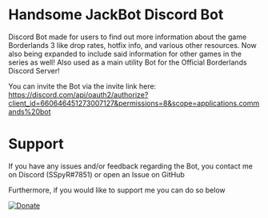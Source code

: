 # Handsome JackBot Discord Bot
Discord Bot made for users to find out more information about the game Borderlands 3 like drop rates, hotfix info, and various other resources. Now also being expanded to include said information for other games in the series as well! Also used as a main utility Bot for the Official Borderlands Discord Server!

You can invite the Bot via the invite link here: https://discord.com/api/oauth2/authorize?client_id=660646451273007127&permissions=8&scope=applications.commands%20bot


# Support
If you have any issues and/or feedback regarding the Bot, you contact me on Discord (SSpyR#7851) or open an Issue on GitHub

Furthermore, if you would like to support me you can do so below

[![Donate](https://img.shields.io/badge/Donate-PayPal-green.svg)](https://www.paypal.com/cgi-bin/webscr?cmd=_donations&business=E9YJB3Q2ZX72G&item_name=BL3+Modding&currency_code=USD)